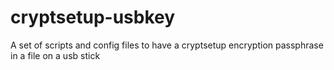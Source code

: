# cryptsetup-usbkey
A set of scripts and config files to have a cryptsetup encryption passphrase in a file on a usb stick
